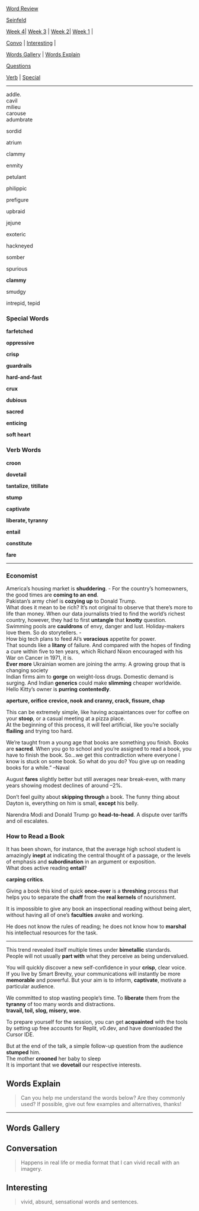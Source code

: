 
[Word Review](../../words-review.md)  

[Seinfeld](../../media/seinfeld.md)  

[Week 4](#week-4)| [Week 3](#week-3) | [Week 2](#week-2)| [Week 1](#week-1) |  

[Convo](#conversation) | [Interesting](#interesting) |  

[Words Gallery](#words-gallery) | [Words Explain](#words-explain)  

[Questions](#Question) 

[Verb](../../special/2024/verb-24.md) | [Special](../../special/2024/special-words-24.md)  

------------------  

addle.  
cavil  
milieu  
carouse  
adumbrate  

sordid 

atrium  

clammy  

enmity  

petulant  

philippic  

prefigure  

upbraid  

jejune  

exoteric  

hackneyed  

somber  

spurious  

**clammy**  

smudgy  

intrepid, tepid  

### Special Words  

**farfetched**  

**oppressive**  

**crisp**  

**guardrails**  

**hard-and-fast** 

**crux** 

**dubious**  

**sacred**  

**enticing**  

**soft heart**  

### Verb Words  

**croon**  

**dovetail**  

**tantalize**, **titillate**  

**stump**  

**captivate**  

**liberate, tyranny**  

**entail**  

**constitute**  

**fare**  

-------------------------  

### Economist  

America’s housing market is **shuddering**. - For the country’s homeowners, the good times are **coming to an end**.  
Pakistan’s army chief is **cozying up** to Donald Trump.  
What does it mean to be rich? It’s not original to observe that there’s more to life than money. When our data journalists tried to find the world’s richest country, however, they had to first **untangle** that **knotty** question.  
Swimming pools are **cauldrons** of envy, danger and lust. Holiday-makers love them. So do storytellers. -    
How big tech plans to feed AI’s **voracious** appetite for power.  
That sounds like a **litany** of failure. And compared with the hopes of finding a cure within five to ten years, which Richard Nixon encouraged with his War on Cancer in 1971, it is.  
**Ever more** Ukrainian women are joining the army. A growing group that is changing society  
Indian firms aim to **gorge** on weight-loss drugs. Domestic demand is surging. And Indian **generics** could make **slimming** cheaper worldwide.  
Hello Kitty’s owner is **purring** **contentedly**.  

**aperture, orifice** 
**crevice, nook and cranny, crack, fissure, chap**  

This can be extremely simple, like having acquaintances over for coffee on your **stoop**, or a casual meeting at a pizza place.   
At the beginning of this process, it will feel artificial, like you’re socially **flailing** and trying too hard.  


We’re taught from a young age that books are something you finish. Books are **sacred**. When you go to school and you’re assigned to read a book, you have to finish the book. So…we get this contradiction where everyone I know is stuck on some book. So what do you do? You give up on reading books for a while.” –Naval  

August **fares** slightly better but still averages near break-even, with many years showing modest declines of around –2%.  

Don’t feel guilty about **skipping through** a book. 
The funny thing about Dayton is, everything on him is small, **except** his belly.  

Narendra Modi and Donald Trump go **head-to-head**. A dispute over tariffs and oil escalates.  

### How to Read a Book  

It has been shown, for instance, that the average high school student is amazingly **inept** at indicating the central thought of a passage, or the levels of emphasis and **subordination** in an argument or exposition.    
What does active reading **entail**?  

**carping critics**.  

Giving a book this kind of quick **once-over** is a **threshing** process that helps you to separate the **chaff** from the **real kernels** of nourishment.  

It is impossible to give any book an inspectional reading without being alert, without having all of one’s **faculties** awake and working.  

He does not know the rules of reading; he does not know how to **marshal** his intellectual resources for the task.  

-------------------  

This trend revealed itself multiple times under **bimetallic** standards.  
People will not usually **part with** what they perceive as being undervalued.  


You will quickly discover a new self-confidence in your **crisp**, clear voice.  
If you live by Smart Brevity, your communications will instantly be more **memorable** and powerful. But your aim is to inform, **captivate**, motivate a particular audience.  

We committed to stop wasting people’s time. To **liberate** them from the **tyranny** of too many words and distractions.  
**travail, toil, slog, misery, woe**.   

To prepare yourself for the session, you can get **acquainted** with the tools by setting up free accounts for Replit, v0.dev, and have downloaded the Cursor IDE.  

But at the end of the talk, a simple follow-up question from the audience **stumped** him.  
The mother **crooned** her baby to sleep  
It is important that we **dovetail** our respective interests.   

## Words Explain 

> Can you help me understand the words below? Are they commonly used? If possible, give out few examples and alternatives, thanks!  

-----------------------  

## Words Gallery  


## Conversation  
> Happens in real life or media format that I can vivid recall with an imagery.  

## Interesting  
> vivid, absurd, sensational words and sentences.  


